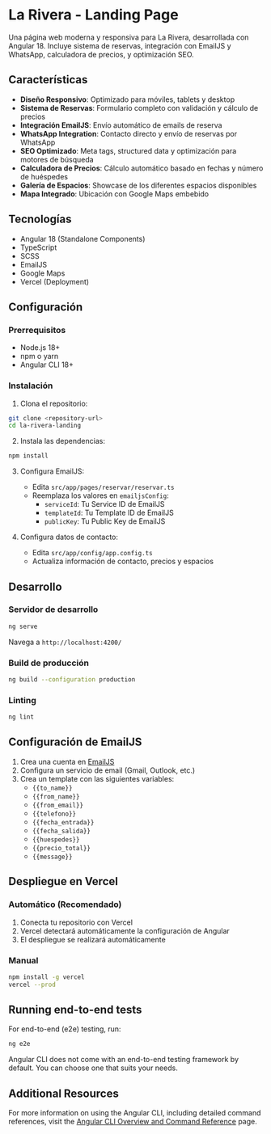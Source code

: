 # La Rivera - Landing Page

Una página web moderna y responsiva para La Rivera, desarrollada con Angular 18. Incluye sistema de reservas, integración con EmailJS y WhatsApp, calculadora de precios, y optimización SEO.

## Características

- **Diseño Responsivo**: Optimizado para móviles, tablets y desktop
- **Sistema de Reservas**: Formulario completo con validación y cálculo de precios
- **Integración EmailJS**: Envío automático de emails de reserva
- **WhatsApp Integration**: Contacto directo y envío de reservas por WhatsApp
- **SEO Optimizado**: Meta tags, structured data y optimización para motores de búsqueda
- **Calculadora de Precios**: Cálculo automático basado en fechas y número de huéspedes
- **Galería de Espacios**: Showcase de los diferentes espacios disponibles
- **Mapa Integrado**: Ubicación con Google Maps embebido

## Tecnologías

- Angular 18 (Standalone Components)
- TypeScript
- SCSS
- EmailJS
- Google Maps
- Vercel (Deployment)

## Configuración

### Prerrequisitos

- Node.js 18+
- npm o yarn
- Angular CLI 18+

### Instalación

1. Clona el repositorio:
```bash
git clone <repository-url>
cd la-rivera-landing
```

2. Instala las dependencias:
```bash
npm install
```

3. Configura EmailJS:
   - Edita `src/app/pages/reservar/reservar.ts`
   - Reemplaza los valores en `emailjsConfig`:
     - `serviceId`: Tu Service ID de EmailJS
     - `templateId`: Tu Template ID de EmailJS  
     - `publicKey`: Tu Public Key de EmailJS

4. Configura datos de contacto:
   - Edita `src/app/config/app.config.ts`
   - Actualiza información de contacto, precios y espacios

## Desarrollo

### Servidor de desarrollo
```bash
ng serve
```
Navega a `http://localhost:4200/`

### Build de producción
```bash
ng build --configuration production
```

### Linting
```bash
ng lint
```

## Configuración de EmailJS

1. Crea una cuenta en [EmailJS](https://www.emailjs.com/)
2. Configura un servicio de email (Gmail, Outlook, etc.)
3. Crea un template con las siguientes variables:
   - `{{to_name}}`
   - `{{from_name}}`
   - `{{from_email}}`
   - `{{telefono}}`
   - `{{fecha_entrada}}`
   - `{{fecha_salida}}`
   - `{{huespedes}}`
   - `{{precio_total}}`
   - `{{message}}`

## Despliegue en Vercel

### Automático (Recomendado)
1. Conecta tu repositorio con Vercel
2. Vercel detectará automáticamente la configuración de Angular
3. El despliegue se realizará automáticamente

### Manual
```bash
npm install -g vercel
vercel --prod
```

## Running end-to-end tests

For end-to-end (e2e) testing, run:

```bash
ng e2e
```

Angular CLI does not come with an end-to-end testing framework by default. You can choose one that suits your needs.

## Additional Resources

For more information on using the Angular CLI, including detailed command references, visit the [Angular CLI Overview and Command Reference](https://angular.dev/tools/cli) page.
